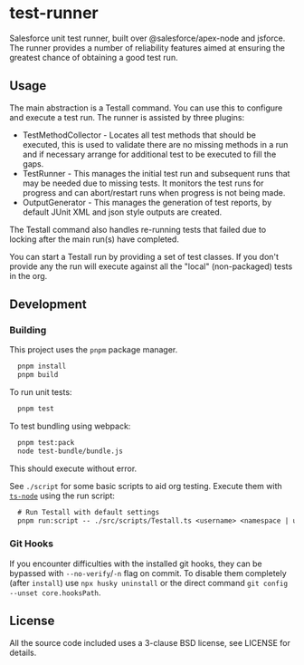 # test-runner

Salesforce unit test runner, built over @salesforce/apex-node and jsforce. The runner provides a number of reliability features aimed at ensuring the greatest chance of obtaining a good test run.

## Usage

The main abstraction is a Testall command. You can use this to configure and execute a test run. The runner
is assisted by three plugins:

- TestMethodCollector - Locates all test methods that should be executed, this is used to validate there are no missing methods in a run and if necessary arrange for additional test to be executed to fill the gaps.
- TestRunner - This manages the initial test run and subsequent runs that may be needed due to missing tests. It monitors the test runs for progress and can abort/restart runs when progress is not being made.
- OutputGenerator - This manages the generation of test reports, by default JUnit XML and json style outputs are created.

The Testall command also handles re-running tests that failed due to locking after the main run(s) have completed.

You can start a Testall run by providing a set of test classes. If you don't provide any the run will execute against all the "local" (non-packaged) tests in the org.

## Development

### Building

This project uses the `pnpm` package manager.

```txt
  pnpm install
  pnpm build
```

To run unit tests:

```txt
  pnpm test
```

To test bundling using webpack:

```txt
  pnpm test:pack
  node test-bundle/bundle.js
```

This should execute without error.

See `./script` for some basic scripts to aid org testing. Execute them with [`ts-node`](https://github.com/TypeStrong/ts-node#usage) using the run script:

```txt
  # Run Testall with default settings
  pnpm run:script -- ./src/scripts/Testall.ts <username> <namespace | unmanaged>
```

### Git Hooks

If you encounter difficulties with the installed git hooks, they can be bypassed with `--no-verify`/`-n` flag on commit. To disable them completely (after `install`) use `npx husky uninstall` or the direct command `git config --unset core.hooksPath`.

## License

All the source code included uses a 3-clause BSD license, see LICENSE for details.
